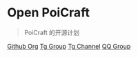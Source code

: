 # Open PoiCraft
  
> PoiCraft 的开源计划

[Github Org](https://github.com/PoiCraft)
[Tg Group](https://t.me/poicraft_chat)
[Tg Channel](https://t.me/poicraft)
[QQ Group](https://jq.qq.com/?_wv=1027&k=5UqznJs)
